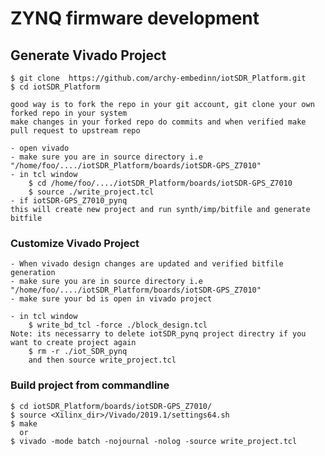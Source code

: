 # ZYNQ firmware development

## Generate Vivado Project
    $ git clone  https://github.com/archy-embedinn/iotSDR_Platform.git
    $ cd iotSDR_Platform

    good way is to fork the repo in your git account, git clone your own forked repo in your system 
    make changes in your forked repo do commits and when verified make pull request to upstream repo
    
    - open vivado
    - make sure you are in source directory i.e "/home/foo/..../iotSDR_Platform/boards/iotSDR-GPS_Z7010" 
    - in tcl window
        $ cd /home/foo/..../iotSDR_Platform/boards/iotSDR-GPS_Z7010
        $ source ./write_project.tcl
    - if iotSDR-GPS_Z7010_pynq
    this will create new project and run synth/imp/bitfile and generate bitfile    

### Customize Vivado Project
    - When vivado design changes are updated and verified bitfile generation
    - make sure you are in source directory i.e "/home/foo/..../iotSDR_Platform/boards/iotSDR-GPS_Z7010"
    - make sure your bd is open in vivado project

    - in tcl window
        $ write_bd_tcl -force ./block_design.tcl    
    Note: its necessarry to delete iotSDR_pynq project directry if you want to create project again 
        $ rm -r ./iot_SDR_pynq     
        and then source write_project.tcl

### Build project from commandline        
    $ cd iotSDR_Platform/boards/iotSDR-GPS_Z7010/
    $ source <Xilinx_dir>/Vivado/2019.1/settings64.sh
    $ make
      or
    $ vivado -mode batch -nojournal -nolog -source write_project.tcl
